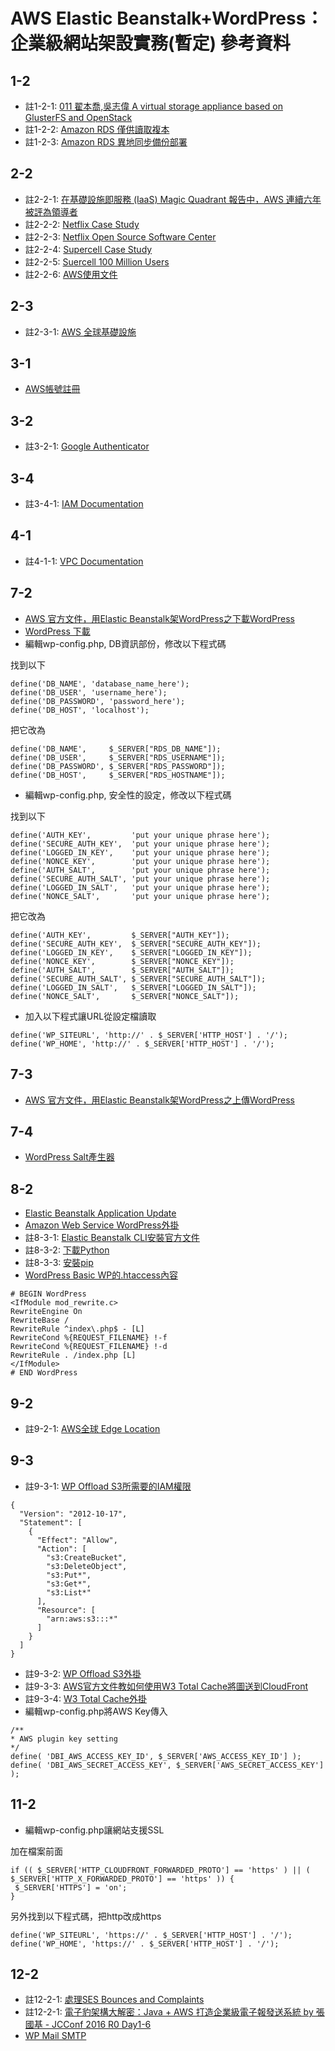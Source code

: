 # AWS Elastic Beanstalk+WordPress：企業級網站架設實務(暫定) 參考資料

## 1-2
- 註1-2-1: [011 翟本喬,吳志偉 A virtual storage appliance based on GlusterFS and OpenStack](https://www.youtube.com/watch?v=0w0t1Jo5mEs)
- 註1-2-2: [Amazon RDS 僅供讀取複本](https://aws.amazon.com/tw/rds/details/read-replicas/?nc1=h_ls)
- 註1-2-3: [Amazon RDS 異地同步備份部署](https://aws.amazon.com/tw/rds/details/multi-az/)

## 2-2
- 註2-2-1: [在基礎設施即服務 (IaaS) Magic Quadrant 報告中，AWS 連續六年被評為領導者](https://goo.gl/UYmZ5R)
- 註2-2-2: [Netflix Case Study](https://aws.amazon.com/solutions/case-studies/netflix/)
- 註2-2-3: [Netflix Open Source Software Center](https://netflix.github.io/)
- 註2-2-4: [Supercell Case Study](https://aws.amazon.com/solutions/case-studies/supercell/)
- 註2-2-5: [Suercell 100 Million Users](https://twitter.com/ipaananen/status/706844089216532480)
- 註2-2-6: [AWS使用文件](https://aws.amazon.com/documentation/)

## 2-3
- 註2-3-1: [AWS 全球基礎設施](https://aws.amazon.com/tw/about-aws/global-infrastructure/)

## 3-1
- [AWS帳號註冊](https://portal.aws.amazon.com/gp/aws/developer/registration/index.html)

## 3-2
- 註3-2-1: [Google Authenticator](https://aws.amazon.com/tw/iam/details/mfa/)

## 3-4
- 註3-4-1: [IAM Documentation](https://aws.amazon.com/documentation/iam/)

## 4-1
- 註4-1-1: [VPC Documentation](https://aws.amazon.com/documentation/vpc/)

## 7-2
- [AWS 官方文件，用Elastic Beanstalk架WordPress之下載WordPress](http://docs.aws.amazon.com/getting-started/latest/wordpress/download-wordpress.html)
- [WordPress 下載](http://wordpress.org/download/)
- 編輯wp-config.php, DB資訊部份，修改以下程式碼

找到以下
```
define('DB_NAME', 'database_name_here');
define('DB_USER', 'username_here');
define('DB_PASSWORD', 'password_here');
define('DB_HOST', 'localhost');
```

把它改為
```
define('DB_NAME',     $_SERVER["RDS_DB_NAME"]);
define('DB_USER',     $_SERVER["RDS_USERNAME"]);
define('DB_PASSWORD', $_SERVER["RDS_PASSWORD"]);
define('DB_HOST',     $_SERVER["RDS_HOSTNAME"]);
```

- 編輯wp-config.php, 安全性的設定，修改以下程式碼

找到以下
```
define('AUTH_KEY',         'put your unique phrase here');
define('SECURE_AUTH_KEY',  'put your unique phrase here');
define('LOGGED_IN_KEY',    'put your unique phrase here');
define('NONCE_KEY',        'put your unique phrase here');
define('AUTH_SALT',        'put your unique phrase here');
define('SECURE_AUTH_SALT', 'put your unique phrase here');
define('LOGGED_IN_SALT',   'put your unique phrase here');
define('NONCE_SALT',       'put your unique phrase here');
```

把它改為
```
define('AUTH_KEY',         $_SERVER["AUTH_KEY"]);
define('SECURE_AUTH_KEY',  $_SERVER["SECURE_AUTH_KEY"]);
define('LOGGED_IN_KEY',    $_SERVER["LOGGED_IN_KEY"]);
define('NONCE_KEY',        $_SERVER["NONCE_KEY"]);
define('AUTH_SALT',        $_SERVER["AUTH_SALT"]);
define('SECURE_AUTH_SALT', $_SERVER["SECURE_AUTH_SALT"]);
define('LOGGED_IN_SALT',   $_SERVER["LOGGED_IN_SALT"]);
define('NONCE_SALT',       $_SERVER["NONCE_SALT"]);
```

- 加入以下程式讓URL從設定檔讀取

```
define('WP_SITEURL', 'http://' . $_SERVER['HTTP_HOST'] . '/');
define('WP_HOME', 'http://' . $_SERVER['HTTP_HOST'] . '/');
```

## 7-3
- [AWS 官方文件，用Elastic Beanstalk架WordPress之上傳WordPress](http://docs.aws.amazon.com/getting-started/latest/wordpress/deploy-wordpress-on-aws.html)

## 7-4
- [WordPress Salt產生器](https://api.wordpress.org/secret-key/1.1/salt/)

## 8-2
- [Elastic Beanstalk Application Update]( http://docs.aws.amazon.com/getting-started/latest/wordpress/update-application-version.html)
- [Amazon Web Service WordPress外掛](https://downloads.wordpress.org/plugin/amazon-web-services.1.0.zip)
- 註8-3-1: [Elastic Beanstalk CLI安裝官方文件](http://docs.aws.amazon.com/elasticbeanstalk/latest/dg/eb-cli3-install.html)
- 註8-3-2: [下載Python](https://www.python.org/downloads/)
- 註8-3-3: [安裝pip](https://pip.pypa.io/en/stable/installing/)
- [WordPress Basic WP的.htaccess內容](https://codex.wordpress.org/htaccess)

```
# BEGIN WordPress
<IfModule mod_rewrite.c>
RewriteEngine On
RewriteBase /
RewriteRule ^index\.php$ - [L]
RewriteCond %{REQUEST_FILENAME} !-f
RewriteCond %{REQUEST_FILENAME} !-d
RewriteRule . /index.php [L]
</IfModule>
# END WordPress
```
  

## 9-2
- 註9-2-1: [AWS全球 Edge Location](https://aws.amazon.com/tw/cloudfront/details/#edge-locations)

## 9-3
- 註9-3-1: [WP Offload S3所需要的IAM權限](https://deliciousbrains.com/wp-offload-s3/doc/quick-start-guide/)

```
{
  "Version": "2012-10-17",
  "Statement": [
    {
      "Effect": "Allow",
      "Action": [
        "s3:CreateBucket",
        "s3:DeleteObject",
        "s3:Put*",
        "s3:Get*",
        "s3:List*"
      ],
      "Resource": [
        "arn:aws:s3:::*"
      ]
    }
  ]
}
```

- 註9-3-2: [WP Offload S3外掛](https://deliciousbrains.com/wp-offload-s3/)
- 註9-3-3: [AWS官方文件教如何使用W3 Total Cache將圖送到CloudFront](http://docs.aws.amazon.com/getting-started/latest/wordpress/deploy-wordpress-on-aws.html)
- 註9-3-4: [W3 Total Cache外掛](https://wordpress.org/plugins/w3-total-cache/)
- 編輯wp-config.php將AWS Key傳入

```
/**
* AWS plugin key setting
*/
define( 'DBI_AWS_ACCESS_KEY_ID', $_SERVER['AWS_ACCESS_KEY_ID'] );
define( 'DBI_AWS_SECRET_ACCESS_KEY', $_SERVER['AWS_SECRET_ACCESS_KEY'] );
```

## 11-2
- 編輯wp-config.php讓網站支援SSL

加在檔案前面
```
if (( $_SERVER['HTTP_CLOUDFRONT_FORWARDED_PROTO'] == 'https' ) || ( $_SERVER['HTTP_X_FORWARDED_PROTO'] == 'https' )) {
 $_SERVER['HTTPS'] = 'on';
}
```

另外找到以下程式碼，把http改成https
```
define('WP_SITEURL', 'https://' . $_SERVER['HTTP_HOST'] . '/');
define('WP_HOME', 'https://' . $_SERVER['HTTP_HOST'] . '/');
```

## 12-2
- 註12-2-1: [處理SES Bounces and Complaints](http://docs.aws.amazon.com/ses/latest/DeveloperGuide/best-practices-bounces-complaints.html)
- 註12-2-1: [電子豹架構大解密：Java + AWS 打造企業級電子報發送系統 by 張國基 - JCConf 2016 R0 Day1-6](https://youtu.be/B4g2IaYs3Zk?t=7m59s)
- [WP Mail SMTP](https://wordpress.org/plugins/wp-mail-smtp/)

